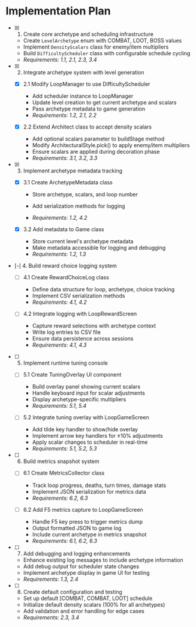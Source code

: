 # Implementation Plan

- [x] 1. Create core archetype and scheduling infrastructure





  - Create `LevelArchetype` enum with COMBAT, LOOT, BOSS values
  - Implement `DensityScalars` class for enemy/item multipliers
  - Build `DifficultyScheduler` class with configurable schedule cycling
  - _Requirements: 1.1, 2.1, 2.3, 3.4_

- [x] 2. Integrate archetype system with level generation





  - [x] 2.1 Modify LoopManager to use DifficultyScheduler


    - Add scheduler instance to LoopManager
    - Update level creation to get current archetype and scalars
    - Pass archetype metadata to game generation
    - _Requirements: 1.2, 2.1, 2.2_



  - [x] 2.2 Extend Architect class to accept density scalars





    - Add optional scalars parameter to buildStage method
    - Modify ArchitecturalStyle.pick() to apply enemy/item multipliers
    - Ensure scalars are applied during decoration phase
    - _Requirements: 3.1, 3.2, 3.3_

- [x] 3. Implement archetype metadata tracking







  - [x] 3.1 Create ArchetypeMetadata class





    - Store archetype, scalars, and loop number
    - Add serialization methods for logging


    - _Requirements: 1.2, 4.2_

  - [x] 3.2 Add metadata to Game class





    - Store current level's archetype metadata
    - Make metadata accessible for logging and debugging
    - _Requirements: 1.2, 1.3_

- [-] 4. Build reward choice logging system


  - [ ] 4.1 Create RewardChoiceLog class
    - Define data structure for loop, archetype, choice tracking
    - Implement CSV serialization methods
    - _Requirements: 4.1, 4.2_

  - [ ] 4.2 Integrate logging with LoopRewardScreen
    - Capture reward selections with archetype context
    - Write log entries to CSV file
    - Ensure data persistence across sessions
    - _Requirements: 4.1, 4.3_

- [ ] 5. Implement runtime tuning console
  - [ ] 5.1 Create TuningOverlay UI component
    - Build overlay panel showing current scalars
    - Handle keyboard input for scalar adjustments
    - Display archetype-specific multipliers
    - _Requirements: 5.1, 5.4_

  - [ ] 5.2 Integrate tuning overlay with LoopGameScreen
    - Add tilde key handler to show/hide overlay
    - Implement arrow key handlers for ±10% adjustments
    - Apply scalar changes to scheduler in real-time
    - _Requirements: 5.1, 5.2, 5.3_

- [ ] 6. Build metrics snapshot system
  - [ ] 6.1 Create MetricsCollector class
    - Track loop progress, deaths, turn times, damage stats
    - Implement JSON serialization for metrics data
    - _Requirements: 6.2, 6.3_

  - [ ] 6.2 Add F5 metrics capture to LoopGameScreen
    - Handle F5 key press to trigger metrics dump
    - Output formatted JSON to game log
    - Include current archetype in metrics snapshot
    - _Requirements: 6.1, 6.2, 6.3_

- [ ] 7. Add debugging and logging enhancements
  - Enhance existing log messages to include archetype information
  - Add debug output for scheduler state changes
  - Implement archetype display in game UI for testing
  - _Requirements: 1.3, 2.4_

- [ ] 8. Create default configuration and testing
  - Set up default [COMBAT, COMBAT, LOOT] schedule
  - Initialize default density scalars (100% for all archetypes)
  - Add validation and error handling for edge cases
  - _Requirements: 2.3, 3.4_